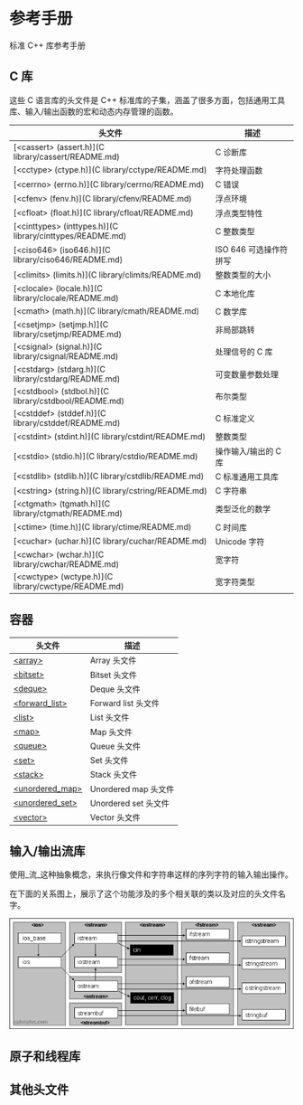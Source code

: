 # 参考手册

标准 C++ 库参考手册

## C 库

这些 C 语言库的头文件是 C++ 标准库的子集，涵盖了很多方面，包括通用工具库、输入/输出函数的宏和动态内存管理的函数。

头文件                                                      | 描述
----------------------------------------------------------- | ----------------------
[\<cassert\> (assert.h)](C library/cassert/README.md)       | C 诊断库
[\<cctype\> (ctype.h)](C library/cctype/README.md)          | 字符处理函数
[\<cerrno\> (errno.h)](C library/cerrno/README.md)          | C 错误
[\<cfenv\> (fenv.h)](C library/cfenv/README.md)             | 浮点环境
[\<cfloat\> (float.h)](C library/cfloat/README.md)          | 浮点类型特性
[\<cinttypes\> (inttypes.h)](C library/cinttypes/README.md) | C 整数类型
[\<ciso646\> (iso646.h)](C library/ciso646/README.md)       | ISO 646 可选操作符拼写
[\<climits\> (limits.h)](C library/climits/README.md)       | 整数类型的大小
[\<clocale\> (locale.h)](C library/clocale/README.md)       | C 本地化库
[\<cmath\> (math.h)](C library/cmath/README.md)             | C 数学库
[\<csetjmp\> (setjmp.h)](C library/csetjmp/README.md)       | 非局部跳转
[\<csignal\> (signal.h)](C library/csignal/README.md)       | 处理信号的 C 库
[\<cstdarg\> (stdarg.h)](C library/cstdarg/README.md)       | 可变数量参数处理
[\<cstdbool\> (stdbol.h)](C library/cstdbool/README.md)     | 布尔类型
[\<cstddef\> (stddef.h)](C library/cstddef/README.md)       | C 标准定义
[\<cstdint\> (stdint.h)](C library/cstdint/README.md)       | 整数类型
[\<cstdio\> (stdio.h)](C library/cstdio/README.md)          | 操作输入/输出的 C 库
[\<cstdlib\> (stdlib.h)](C library/cstdlib/README.md)       | C 标准通用工具库
[\<cstring\> (string.h)](C library/cstring/README.md)       | C 字符串
[\<ctgmath\> (tgmath.h)](C library/ctgmath/README.md)       | 类型泛化的数学
[\<ctime\> (time.h)](C library/ctime/README.md)             | C 时间库
[\<cuchar\> (uchar.h)](C library/cuchar/README.md)          | Unicode 字符
[\<cwchar\> (wchar.h)](C library/cwchar/README.md)          | 宽字符
[\<cwctype\> (wctype.h)](C library/cwctype/README.md)       | 宽字符类型


## 容器

头文件                                                   | 描述
-------------------------------------------------------- | ---------------------
[\<array\>](Containers/array/README.md)                  | Array 头文件
[\<bitset\>](Containers/bitset/README.md)                | Bitset 头文件
[\<deque\>](Containers/deque/README.md)                  | Deque 头文件
[\<forward\_list\>](Containers/forward_list/README.md)   | Forward list 头文件
[\<list\>](Containers/list/README.md)                    | List 头文件
[\<map\>](Containers/map/README.md)                      | Map 头文件
[\<queue\>](Containers/queue/README.md)                  | Queue 头文件
[\<set\>](Containers/set/README.md)                      | Set 头文件
[\<stack\>](Containers/stack/README.md)                  | Stack 头文件
[\<unordered\_map\>](Containers/unordered_map/README.md) | Unordered map 头文件
[\<unordered\_set\>](Containers/unordered_set/README.md) | Unordered set 头文件
[\<vector\>](Containers/vector/README.md)                | Vector 头文件


## 输入/输出流库

使用_流_这种抽象概念，来执行像文件和字符串这样的序列字符的输入输出操作。

在下面的关系图上，展示了这个功能涉及的多个相关联的类以及对应的头文件名字。

![images](images/iostream.gif)


## 原子和线程库




## 其他头文件
